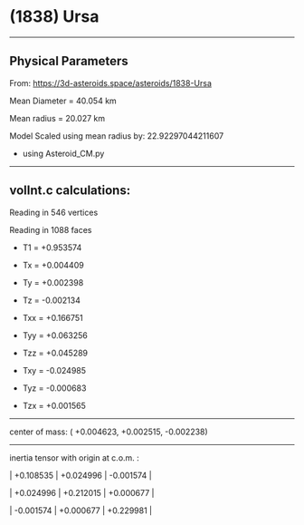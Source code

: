 # (1838) Ursa

---
Physical Parameters
---

From: https://3d-asteroids.space/asteroids/1838-Ursa 

Mean Diameter = 40.054 km

Mean radius = 20.027 km

Model Scaled using mean radius by: 22.92297044211607 

 - using Asteroid_CM.py

---
volInt.c calculations:
---


Reading in 546 vertices

Reading in 1088 faces

- T1 =              +0.953574

- Tx =              +0.004409
- Ty =              +0.002398
- Tz =              -0.002134

- Txx =             +0.166751
- Tyy =             +0.063256
- Tzz =             +0.045289

- Txy =             -0.024985
- Tyz =             -0.000683
- Tzx =             +0.001565

---

center of mass:  (   +0.004623,   +0.002515,   -0.002238)

---

inertia tensor with origin at c.o.m. :

|  +0.108535    |    +0.024996    |    -0.001574  |

|  +0.024996    |    +0.212015    |    +0.000677  |

|  -0.001574    |    +0.000677    |    +0.229981  |